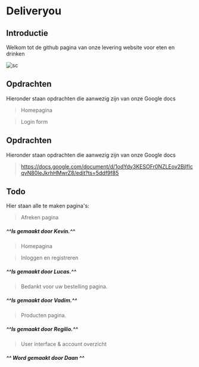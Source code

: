 # Deliveryou 

## Introductie

Welkom tot de github pagina van onze levering website voor eten en drinken

![sc](https://i.imgur.com/XGlu3LP.jpg)

## Opdrachten 

 Hieronder staan opdrachten die aanwezig zijn van onze Google docs
 
 > Homepagina
 
 > Login form

## Opdrachten 

 Hieronder staan opdrachten die aanwezig zijn van onze Google docs
 
 > https://docs.google.com/document/d/1odYdy3KESOFr0NZLEov2BjlfIcqvN80IeJkrhHMwrZ8/edit?ts=5ddf9f85
 
 ## Todo 

Hier staan alle te maken pagina's:


 > Afreken pagina
 ##### ^^Is gemaakt door Kevin.^^

  > Homepagina
  
  >Inloggen en registreren 
   ##### ^^Is gemaakt door Lucas.^^
  
 > Bedankt voor uw bestelling pagina.
 ##### ^^Is gemaakt door Vadim.^^
  
   
 >Producten pagina.
   ##### ^^Is gemaakt door Regilio.^^

 > User interface & account overzicht
  ##### ^^ Word gemaakt door Daan ^^

